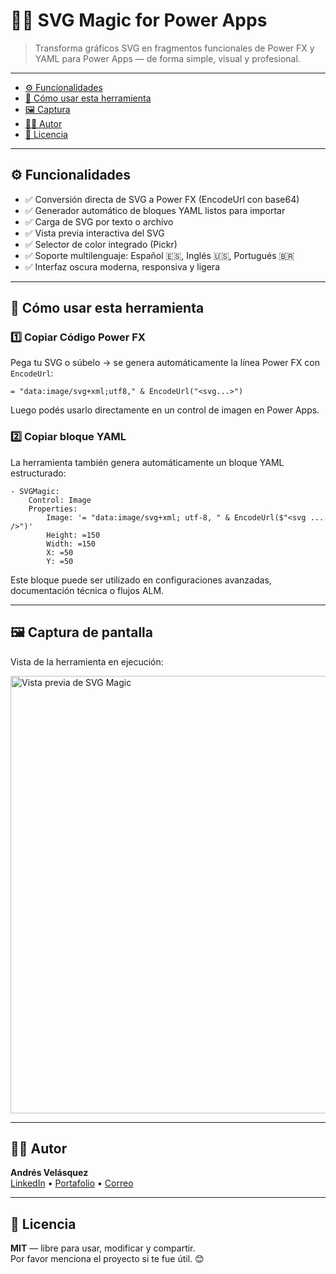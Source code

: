 <!-- README.html / GitHub landing -->

<h1>🧙‍♂️ SVG Magic for Power Apps</h1>

<blockquote>
  Transforma gráficos SVG en fragmentos funcionales de Power FX y YAML para Power Apps — de forma simple, visual y profesional.
</blockquote>

<hr>

<nav>
  <ul>
    <li><a href="#funcionalidades">⚙️ Funcionalidades</a></li>
    <li><a href="#como-usar">🧪 Cómo usar esta herramienta</a></li>
    <li><a href="#preview">🖼️ Captura</a></li>
    <li><a href="#autor">👨‍💻 Autor</a></li>
    <li><a href="#licencia">🪪 Licencia</a></li>
  </ul>
</nav>

<hr>

<h2 id="funcionalidades">⚙️ Funcionalidades</h2>
<ul>
  <li>✅ Conversión directa de SVG a Power FX (EncodeUrl con base64)</li>
  <li>✅ Generador automático de bloques YAML listos para importar</li>
  <li>✅ Carga de SVG por texto o archivo</li>
  <li>✅ Vista previa interactiva del SVG</li>
  <li>✅ Selector de color integrado (Pickr)</li>
  <li>✅ Soporte multilenguaje: Español 🇪🇸, Inglés 🇺🇸, Portugués 🇧🇷</li>
  <li>✅ Interfaz oscura moderna, responsiva y ligera</li>
</ul>

<hr>

<h2 id="como-usar">🧪 Cómo usar esta herramienta</h2>

<h3>1️⃣ Copiar Código Power FX</h3>
<p>
  Pega tu SVG o súbelo → se genera automáticamente la línea Power FX con <code>EncodeUrl</code>:
</p>
<pre><code>= "data:image/svg+xml;utf8," & EncodeUrl("&lt;svg...&gt;")</code></pre>
<p>Luego podés usarlo directamente en un control de imagen en Power Apps.</p>

<h3>2️⃣ Copiar bloque YAML</h3>
<p>
  La herramienta también genera automáticamente un bloque YAML estructurado:
</p>

<pre><code>- SVGMagic:
    Control: Image
    Properties:
        Image: '= "data:image/svg+xml; utf-8, " & EncodeUrl($"&lt;svg ... /&gt;")'
        Height: =150
        Width: =150
        X: =50
        Y: =50
</code></pre>

<p>Este bloque puede ser utilizado en configuraciones avanzadas, documentación técnica o flujos ALM.</p>

<hr>

<h2 id="preview">🖼️ Captura de pantalla</h2>
<p>Vista de la herramienta en ejecución:</p>
<img src="./screenshots/preview.png" alt="Vista previa de SVG Magic" width="700px" />

<hr>

<h2 id="autor">👨‍💻 Autor</h2>
<p><strong>Andrés Velásquez</strong><br>
<a href="https://linkedin.com/in/andresvelasquezb" target="_blank">LinkedIn</a> • 
<a href="https://andresvelasquez.dev" target="_blank">Portafolio</a> • 
<a href="mailto:andres.velasquez@powerapps.com">Correo</a></p>

<hr>

<h2 id="licencia">🪪 Licencia</h2>
<p><strong>MIT</strong> — libre para usar, modificar y compartir.<br>
Por favor menciona el proyecto si te fue útil. 😊</p>
